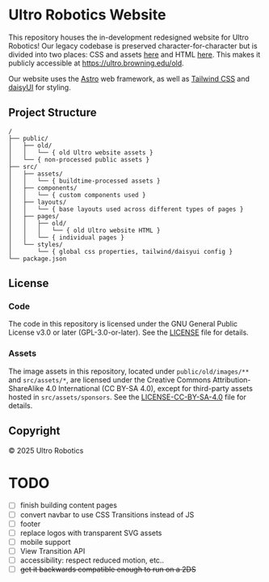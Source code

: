 # Ultro Robotics Website

This repository houses the in-development redesigned website for Ultro Robotics! Our legacy codebase is preserved character-for-character but is divided into two places: CSS and assets [here](/public/old/) and HTML [here](/src/pages/old/). This makes it publicly accessible at <https://ultro.browning.edu/old>.

Our website uses the [Astro](https://astro.build/) web framework, as well as [Tailwind CSS](https://tailwindcss.com/) and [daisyUI](https://daisyui.com/) for styling.

## Project Structure

```text
/
├── public/
│   ├── old/
│   │   └── { old Ultro website assets }
│   └── { non-processed public assets }
├── src/
│   ├── assets/
│   │   └── { buildtime-processed assets }
│   ├── components/
│   │   └── { custom components used }
│   ├── layouts/
│   │   └── { base layouts used across different types of pages }
│   ├── pages/
│   │   ├── old/
│   │   │   └── { old Ultro website HTML }
│   │   └── { individual pages }
│   └── styles/
│       └── { global css properties, tailwind/daisyui config }
└── package.json
```

## License

### Code
The code in this repository is licensed under the GNU General Public License v3.0 or later (GPL-3.0-or-later). See the [LICENSE](LICENSE) file for details.

### Assets
The image assets in this repository, located under `public/old/images/**` and `src/assets/*`, are licensed under the Creative Commons Attribution-ShareAlike 4.0 International (CC BY-SA 4.0), except for third-party assets hosted in `src/assets/sponsors`. See the [LICENSE-CC-BY-SA-4.0](LICENSE-CC-BY-SA-4.0) file for details.

## Copyright
© 2025 Ultro Robotics

# TODO
- [ ] finish building content pages
- [ ] convert navbar to use CSS Transitions instead of JS
- [ ] footer
- [ ] replace logos with transparent SVG assets
- [ ] mobile support
- [ ] View Transition API
- [ ] accessibility: respect reduced motion, etc..
- [ ] ~~get it backwards compatible enough to run on a 2DS~~
